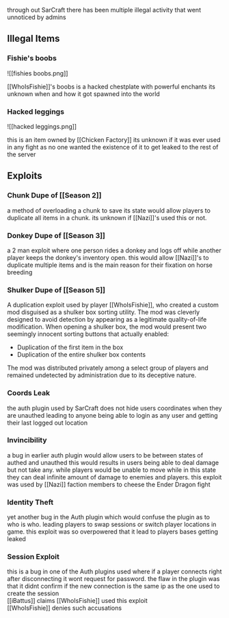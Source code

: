 through out SarCraft there has been multiple illegal activity that went unnoticed by admins

## Illegal Items
### Fishie's boobs
![[fishies boobs.png]]

[[WhoIsFishie]]'s boobs is a hacked chestplate with powerful enchants
its unknown when and how it got spawned into the world


### Hacked leggings
![[hacked leggings.png]]

this is an item owned by [[Chicken Factory]] its unknown if it was ever used in any fight as no one wanted the existence of it to get leaked to the rest of the server

## Exploits

### Chunk Dupe of [[Season 2]]
a method of overloading a chunk to save its state would allow players to duplicate all items in a chunk. its unknown if [[Nazi]]'s used this or not.

### Donkey Dupe of [[Season 3]]
a 2 man exploit where one person rides a donkey and logs off while another player keeps the donkey's inventory open. this would allow [[Nazi]]'s to duplicate multiple items and is the main reason for their fixation on horse breeding 

### Shulker Dupe of [[Season 5]]  
A duplication exploit used by player [[WhoIsFishie]], who created a custom mod disguised as a shulker box sorting utility. The mod was cleverly designed to avoid detection by appearing as a legitimate quality-of-life modification. When opening a shulker box, the mod would present two seemingly innocent sorting buttons that actually enabled:

- Duplication of the first item in the box
- Duplication of the entire shulker box contents

The mod was distributed privately among a select group of players and remained undetected by administration due to its deceptive nature.

### Coords Leak
the auth plugin used by SarCraft does not hide users coordinates when they are unauthed leading to anyone being able to login as any user and getting their last logged out location 

### Invincibility 
a bug in earlier auth plugin would allow users to be between states of authed and unauthed 
this would results in users being able to deal damage but not take any. while players would be unable to move while in this state they can deal infinite amount of damage to enemies and players. this exploit was used by [[Nazi]] faction members to cheese the Ender Dragon fight


### Identity Theft
yet another bug in the Auth plugin which would confuse the plugin as to who is who. leading players to swap sessions or switch player locations in game. this exploit was so overpowered that it lead to players bases getting leaked 


### Session Exploit
this is a bug in one of the Auth plugins used where if a player connects right after disconnecting it wont request for password. the flaw in the plugin was that it didnt confirm if the new connection is the same ip as the one used to create the session  
[[iBattus]] claims [[WhoIsFishie]] used this exploit   
[[WhoIsFishie]] denies such accusations 